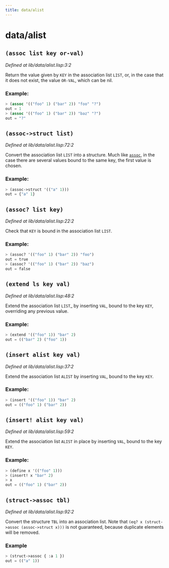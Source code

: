 ```yaml
---
title: data/alist
---
```

# data/alist
## `(assoc list key or-val)`
*Defined at lib/data/alist.lisp:3:2*

Return the value given by `KEY` in the association list `LIST`, or, in the
case that it does not exist, the value `OR-VAL`, which can be nil.

### Example:
```cl
> (assoc '(("foo" 1) ("bar" 2)) "foo" "?")
out = 1
> (assoc '(("foo" 1) ("bar" 2)) "baz" "?")
out = "?"
```

## `(assoc->struct list)`
*Defined at lib/data/alist.lisp:72:2*

Convert the association list `LIST` into a structure. Much like
[`assoc`](lib.data.alist.md#assoc-list-key-or-val), in the case there are several values bound to the same key,
the first value is chosen.

### Example:
```cl
> (assoc->struct '(("a" 1)))
out = {"a" 1}
```

## `(assoc? list key)`
*Defined at lib/data/alist.lisp:22:2*

Check that `KEY` is bound in the association list `LIST`.

### Example:
```cl
> (assoc? '(("foo" 1) ("bar" 2)) "foo")
out = true
> (assoc? '(("foo" 1) ("bar" 2)) "baz")
out = false
```

## `(extend ls key val)`
*Defined at lib/data/alist.lisp:48:2*

Extend the association list `LIST`_ by inserting `VAL`, bound to the key
`KEY`, overriding any previous value.

### Example:
```cl
> (extend '(("foo" 1)) "bar" 2)
out = (("bar" 2) ("foo" 1))
```

## `(insert alist key val)`
*Defined at lib/data/alist.lisp:37:2*

Extend the association list `ALIST` by inserting `VAL`, bound to the key
`KEY`.

### Example:
```cl
> (insert '(("foo" 1)) "bar" 2)
out = (("foo" 1) ("bar" 2))
```

## `(insert! alist key val)`
*Defined at lib/data/alist.lisp:59:2*

Extend the association list `ALIST` in place by inserting `VAL`, bound to
the key `KEY`.

### Example:
```cl
> (define x '(("foo" 1)))
> (insert! x "bar" 2)
> x
out = (("foo" 1) ("bar" 2))
```

## `(struct->assoc tbl)`
*Defined at lib/data/alist.lisp:92:2*

Convert the structure `TBL` into an association list. Note that
`(eq? x (struct->assoc (assoc->struct x)))` is not guaranteed,
because duplicate elements will be removed.

### Example
```cl
> (struct->assoc { :a 1 })
out = (("a" 1))
```

